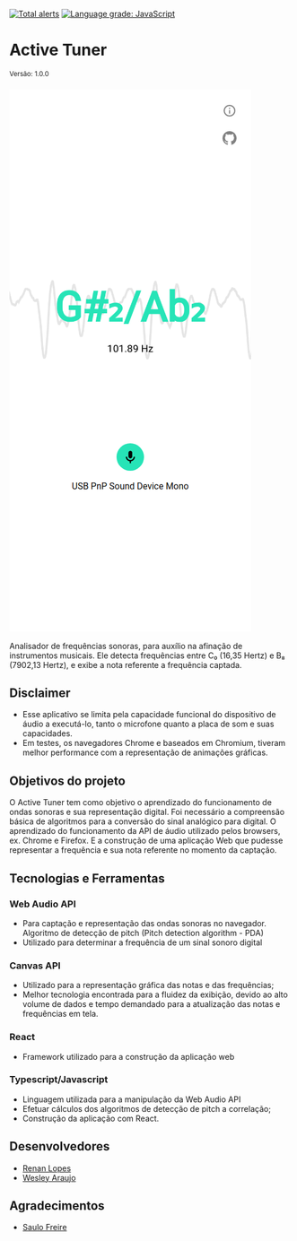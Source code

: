 [![Total alerts](https://img.shields.io/lgtm/alerts/g/leydev/Tuner.svg?logo=lgtm&logoWidth=18)](https://lgtm.com/projects/g/leydev/Tuner/alerts/)
[![Language grade: JavaScript](https://img.shields.io/lgtm/grade/javascript/g/leydev/Tuner.svg?logo=lgtm&logoWidth=18)](https://lgtm.com/projects/g/leydev/Tuner/context:javascript)

# Active Tuner 
<sup>Versão: 1.0.0</sup>

![alt text](src/assets/screenshots/mobile-gsus.png "Title")

Analisador de frequências sonoras, para auxílio na afinação de instrumentos musicais. Ele detecta frequências entre C₀ (16,35 Hertz) e B₈  (7902,13 Hertz), e exibe a nota referente a frequência captada.

## Disclaimer
  - Esse aplicativo se limita pela capacidade funcional do dispositivo de áudio a executá-lo, tanto o microfone quanto a placa de som e suas capacidades.
  - Em testes, os navegadores Chrome e baseados em Chromium, tiveram melhor performance com a representação de animações gráficas.

## Objetivos do projeto
O Active Tuner tem como objetivo o aprendizado do funcionamento de ondas sonoras e sua representação digital. Foi necessário a compreensão básica de algoritmos para a conversão do sinal analógico para digital. O aprendizado do funcionamento da API de áudio utilizado pelos browsers, ex. Chrome e Firefox. E a construção de uma aplicação Web que pudesse representar a frequência e sua nota referente no momento da captação.

## Tecnologias e Ferramentas

### Web Audio API  
  - Para captação e representação das ondas sonoras no navegador.
Algoritmo de detecção de pitch (Pitch detection algorithm - PDA)
  - Utilizado para determinar a frequência de um sinal sonoro digital

### Canvas API
  - Utilizado para a representação gráfica das notas e das frequências;
  - Melhor tecnologia encontrada para a fluidez da exibição, devido ao alto volume de dados e tempo demandado para a atualização das notas e frequências em tela.

### React  
  - Framework utilizado para a construção da aplicação web

### Typescript/Javascript  
  - Linguagem utilizada para a manipulação da Web Audio API
  - Efetuar cálculos dos algoritmos de detecção de pitch a correlação;
  - Construção da aplicação com React.

## Desenvolvedores
  - <a href="https://www.linkedin.com/in/renanlopes77/" target="_blank">Renan Lopes</a>
  - <a href="https://www.linkedin.com/in/wesley-a/" target="_blank">Wesley Araujo</a>

## Agradecimentos
  - <a href="https://github.com/freirezinho" target="_blank">Saulo Freire</a>

